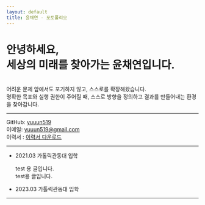 ```yaml
---
layout: default
title: 윤채연 - 포토폴리오
---
```


# 안녕하세요, <br> 세상의 미래를 찾아가는 윤채연입니다.
<br>
어려운 문제 앞에서도 포기하지 않고, 스스로를 확장해왔습니다. <br>
명확한 목표와 실행 권한이 주어질 때, 스스로 방향을 정의하고 결과를 만들어내는 환경을 찾아갑니다.


---

GitHub: [yuuun519](https://github.com/yuuun519)  
이메일: yuuun519@gmail.com  
이력서 : [이력서 다운로드](.pdf)

---

<ul class="timeline">
  <li>
    <div class="timeline-item">
      <span class="date">2021.03</span>
      <span class="title">가톨릭관동대 입학</span>
      <p>test 용 글입니다.<br>test용 글입니다.</p>
    </div>
  </li>
  <li>
    <div class="timeline-item">
      <span class="date">2023.03</span>
      <span class="title">가톨릭관동대 입학</span>
    </div>
  </li>
</ul>

---
